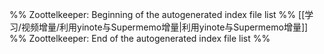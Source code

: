 %% Zoottelkeeper: Beginning of the autogenerated index file list  %%
 [[学习/视频增量/利用yinote与Supermemo增量|利用yinote与Supermemo增量]]
%% Zoottelkeeper: End of the autogenerated index file list  %%
